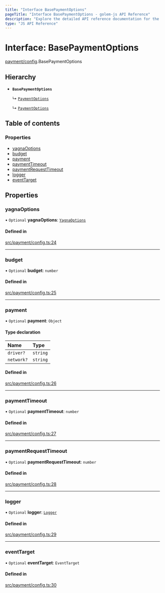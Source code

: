```yaml
---
title: "Interface BasePaymentOptions"
pageTitle: "Interface BasePaymentOptions - golem-js API Reference"
description: "Explore the detailed API reference documentation for the Interface BasePaymentOptions within the golem-js SDK for the Golem Network."
type: "JS API Reference"
---
```

# Interface: BasePaymentOptions

[payment/config](../modules/payment_config).BasePaymentOptions

## Hierarchy

- **`BasePaymentOptions`**

  ↳ [`PaymentOptions`](payment_payments.PaymentOptions)

  ↳ [`PaymentOptions`](payment_service.PaymentOptions)

## Table of contents

### Properties

- [yagnaOptions](payment_config.BasePaymentOptions#yagnaoptions)
- [budget](payment_config.BasePaymentOptions#budget)
- [payment](payment_config.BasePaymentOptions#payment)
- [paymentTimeout](payment_config.BasePaymentOptions#paymenttimeout)
- [paymentRequestTimeout](payment_config.BasePaymentOptions#paymentrequesttimeout)
- [logger](payment_config.BasePaymentOptions#logger)
- [eventTarget](payment_config.BasePaymentOptions#eventtarget)

## Properties

### yagnaOptions

• `Optional` **yagnaOptions**: [`YagnaOptions`](../modules/executor_executor#yagnaoptions)

#### Defined in

[src/payment/config.ts:24](https://github.com/golemfactory/golem-js/blob/9137662/src/payment/config.ts#L24)

___

### budget

• `Optional` **budget**: `number`

#### Defined in

[src/payment/config.ts:25](https://github.com/golemfactory/golem-js/blob/9137662/src/payment/config.ts#L25)

___

### payment

• `Optional` **payment**: `Object`

#### Type declaration

| Name | Type |
| :------ | :------ |
| `driver?` | `string` |
| `network?` | `string` |

#### Defined in

[src/payment/config.ts:26](https://github.com/golemfactory/golem-js/blob/9137662/src/payment/config.ts#L26)

___

### paymentTimeout

• `Optional` **paymentTimeout**: `number`

#### Defined in

[src/payment/config.ts:27](https://github.com/golemfactory/golem-js/blob/9137662/src/payment/config.ts#L27)

___

### paymentRequestTimeout

• `Optional` **paymentRequestTimeout**: `number`

#### Defined in

[src/payment/config.ts:28](https://github.com/golemfactory/golem-js/blob/9137662/src/payment/config.ts#L28)

___

### logger

• `Optional` **logger**: [`Logger`](utils_logger_logger.Logger)

#### Defined in

[src/payment/config.ts:29](https://github.com/golemfactory/golem-js/blob/9137662/src/payment/config.ts#L29)

___

### eventTarget

• `Optional` **eventTarget**: `EventTarget`

#### Defined in

[src/payment/config.ts:30](https://github.com/golemfactory/golem-js/blob/9137662/src/payment/config.ts#L30)

